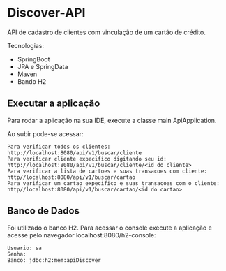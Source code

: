 # Discover-API

API de cadastro de clientes com vinculação de um cartão de crédito.

Tecnologias:

* SpringBoot
* JPA e SpringData
* Maven
* Bando H2

## Executar a aplicação

Para rodar a aplicação na sua IDE, execute a classe main ApiApplication.

Ao subir pode-se acessar:

```
Para verificar todos os clientes:
http://localhost:8080/api/v1/buscar/cliente
Para verificar cliente expecifico digitando seu id:
http://localhost:8080/api/v1/buscar/cliente/<id do cliente>
Para verificar a lista de cartoes e suas transacoes com cliente:
http//localhost:8080/api/v1/buscar/cartao
Para verificar um cartao expecifico e suas transacoes com o cliente:
http//localhost:8080/api/v1/buscar/cartao/<id do cartao>
```

## Banco de Dados

Foi utilizado o banco H2. Para acessar o console execute a aplicação e acesse pelo navegador localhost:8080/h2-console:

```
Usuario: sa
Senha: 
Banco: jdbc:h2:mem:apiDiscover
```
